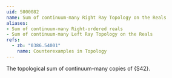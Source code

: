 ```yaml
---
uid: S000082
name: Sum of continuum-many Right Ray Topology on the Reals
aliases:
- Sum of continuum-many Right-ordered reals
- Sum of continuum-many Left Ray Topology on the Reals
refs:
  - zb: "0386.54001" 
    name: Counterexamples in Topology
---
```


The topological sum of continuum-many copies of {S42}.

